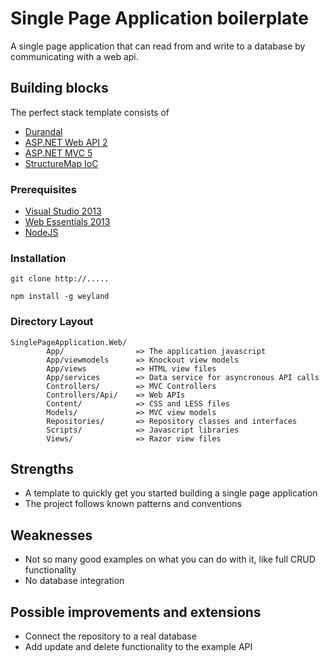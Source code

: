 # Single Page Application boilerplate
A single page application that can read from and write to a database by communicating with a web api.

## Building blocks
The perfect stack template consists of 

* [Durandal](http://durandaljs.com/)
* [ASP.NET Web API 2](http://www.asp.net/web-api)
* [ASP.NET MVC 5](http://www.asp.net/mvc)
* [StructureMap IoC](https://github.com/structuremap/structuremap)

### Prerequisites
* [Visual Studio 2013](http://www.visualstudio.com/)
* [Web Essentials 2013](http://www.vswebessentials.com)
* [NodeJS](http://nodejs.org)

### Installation
    git clone http://..... 

    npm install -g weyland

### Directory Layout
    SinglePageApplication.Web/
            App/               	=> The application javascript
            App/viewmodels 		=> Knockout view models
            App/views 			=> HTML view files
            App/services        => Data service for asyncronous API calls
            Controllers/		=> MVC Controllers
            Controllers/Api/	=> Web APIs
            Content/			=> CSS and LESS files
            Models/				=> MVC view models
            Repositories/		=> Repository classes and interfaces
            Scripts/			=> Javascript libraries
            Views/				=> Razor view files


## Strengths
* A template to quickly get you started building a single page application
* The project follows known patterns and conventions


## Weaknesses
* Not so many good examples on what you can do with it, like full CRUD functionality
* No database integration

## Possible improvements and extensions
* Connect the repository to a real database
* Add update and delete functionality to the example API